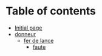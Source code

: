 # Table of contents

* [Initial page](README.md)
* [donneur](untitled/README.md)
  * [fer de lance](untitled/fer-de-lance/README.md)
    * [faute](untitled/fer-de-lance/untitled-1.md)

